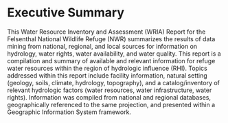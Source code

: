 
# Executive Summary

This Water Resource Inventory and Assessment (WRIA) Report for the Felsenthal National Wildlife Refuge (NWR) summarizes the results of data mining from national, regional, and local sources for information on hydrology, water rights, water availability, and water quality. This report is a compilation and summary of available and relevant information for refuge water resources within the region of hydrologic influence (RHI). Topics addressed within this report include facility information, natural setting (geology, soils, climate, hydrology, topography), and a catalog/inventory of relevant hydrologic factors (water resources, water infrastructure, water rights). Information was compiled from national and regional databases, geographically referenced to the same projection, and presented within a Geographic Information System framework.
